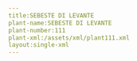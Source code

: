 ```yaml
---
title:SEBESTE DI LEVANTE
plant-name:SEBESTE DI LEVANTE
plant-number:111
plant-xml:/assets/xml/plant111.xml
layout:single-xml
---
```

